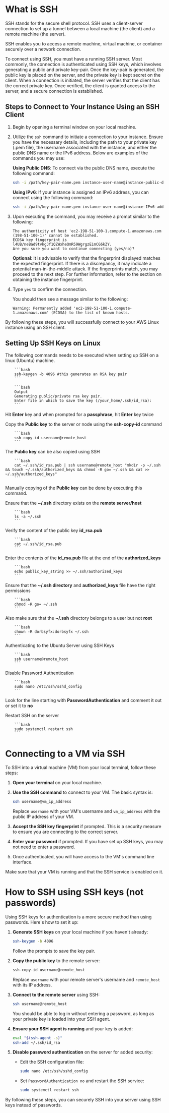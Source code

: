 # What is SSH

SSH stands for the secure shell protocol. SSH uses a client-server connection to set up a tunnel between a local machine (the client) and a remote machine (the server).

SSH enables you to access a remote machine, virtual machine, or container securely over a network connection. 

To connect using SSH, you must have a running SSH server. Most commonly, the connection is authenticated using SSH keys, which involves generating a public and private key-pair. Once the key-pair is generated, the public key is placed on the server, and the private key is kept secret on the client. When a connection is initiated, the server verifies that the client has the correct private key. Once verified, the client is granted access to the server, and a secure connection is established.


## Steps to Connect to Your Instance Using an SSH Client

1. Begin by opening a terminal window on your local machine.

2. Utilize the `ssh` command to initiate a connection to your instance. Ensure you have the necessary details, including the path to your private key (.pem file), the username associated with the instance, and either the public DNS name or the IPv6 address. Below are examples of the commands you may use:

   **Using Public DNS**: To connect via the public DNS name, execute the following command:
   ```bash
   ssh -i /path/key-pair-name.pem instance-user-name@instance-public-dns-name
   ```

   **Using IPv6**: If your instance is assigned an IPv6 address, you can connect using the following command:
   ```bash
   ssh -i /path/key-pair-name.pem instance-user-name@instance-IPv6-address
   ```

3. Upon executing the command, you may receive a prompt similar to the following:
   ```
   The authenticity of host 'ec2-198-51-100-1.compute-1.amazonaws.com (198-51-100-1)' cannot be established.
   ECDSA key fingerprint is l4UB/neBad9tvkgJf1QZWxheQmR59WgrgzEimCG6kZY.
   Are you sure you want to continue connecting (yes/no)?
   ```

   **Optional**: It is advisable to verify that the fingerprint displayed matches the expected fingerprint. If there is a discrepancy, it may indicate a potential man-in-the-middle attack. If the fingerprints match, you may proceed to the next step. For further information, refer to the section on obtaining the instance fingerprint.

4. Type `yes` to confirm the connection.

   You should then see a message similar to the following:
   ```
   Warning: Permanently added 'ec2-198-51-100-1.compute-1.amazonaws.com' (ECDSA) to the list of known hosts.
   ```

By following these steps, you will successfully connect to your AWS Linux instance using an SSH client.


## Setting Up SSH Keys on Linux

The following commands needs to be executed when setting up SSH on a linux (Ubuntu) machine.

        ```bash
        ssh-keygen -b 4096 #this generates an RSA key pair
        ```

        ```bash
        Output
        Generating public/private rsa key pair.
        Enter file in which to save the key (/your_home/.ssh/id_rsa):
        ```
Hit **Enter** key and when prompted for a **passphrase**, hit **Enter** key twice

Copy the **Public key** to the server or node using the **ssh-copy-id** command

        ```bash
        ssh-copy-id username@remote_host
        ```

The **Public key** can be also copied using SSH

        ```bash
        cat ~/.ssh/id_rsa.pub | ssh username@remote_host "mkdir -p ~/.ssh && touch ~/.ssh/authorized_keys && chmod -R go= ~/.ssh && cat >> ~/.ssh/authorized_keys"
        ```

Manually copying of the **Public key** can be done by executing this command.

Ensure that the **~/.ssh** directory exists on the **remote server/host**

        ```bash
        ls -a ~/.ssh
        ```
Verify the content of the public key **id_rsa.pub**

        ```bash
        cat ~/.ssh/id_rsa.pub
        ```

Enter the contents of the **id_rsa.pub** file at the end of the **authorized_keys**

        ```bash
        echo public_key_string >> ~/.ssh/authorized_keys
        ```

Ensure that the **~/.ssh directory** and **authorized_keys** file have the right permissions

        ```bash
        chmod -R go= ~/.ssh
        ```

Also make sure that the **~/.ssh** directory belongs to a user but not **root**

        ```bash
        chown -R dorbsyfx:dorbsyfx ~/.ssh
        ```

Authenticating to the Ubuntu Server using SSH Keys

        ```bash
        ssh username@remote_host
        ```

Disable Password Authentication

        ```bash
        sudo nano /etc/ssh/sshd_config
        ```

Look for the line starting with **PasswordAuthentication** and comment it out or set it to **no**

Restart SSH on the server

        ```bash
        sudo systemctl restart ssh
        ```

# Connecting to a VM via SSH

To SSH into a virtual machine (VM) from your local terminal, follow these steps:

1. **Open your terminal** on your local machine.
2. **Use the SSH command** to connect to your VM. The basic syntax is:
    ```bash
    ssh username@vm_ip_address
    ```
   Replace `username` with your VM's username and `vm_ip_address` with the public IP address of your VM.

3. **Accept the SSH key fingerprint** if prompted. This is a security measure to ensure you are connecting to the correct server.

4. **Enter your password** if prompted. If you have set up SSH keys, you may not need to enter a password.

5. Once authenticated, you will have access to the VM's command line interface.

Make sure that your VM is running and that the SSH service is enabled on it.

# How to SSH using SSH keys (not passwords)

Using SSH keys for authentication is a more secure method than using passwords. Here's how to set it up:

1. **Generate SSH keys** on your local machine if you haven't already:
    ```bash
    ssh-keygen -b 4096
    ```
   Follow the prompts to save the key pair.

2. **Copy the public key** to the remote server:
    ```bash
    ssh-copy-id username@remote_host
    ```
   Replace `username` with your remote server's username and `remote_host` with its IP address.

3. **Connect to the remote server** using SSH:
    ```bash
    ssh username@remote_host
    ```
   You should be able to log in without entering a password, as long as your private key is loaded into your SSH agent.

4. **Ensure your SSH agent is running** and your key is added:
    ```bash
    eval "$(ssh-agent -s)"
    ssh-add ~/.ssh/id_rsa
    ```

5. **Disable password authentication** on the server for added security:
    - Edit the SSH configuration file:
        ```bash
        sudo nano /etc/ssh/sshd_config
        ```
    - Set `PasswordAuthentication no` and restart the SSH service:
        ```bash
        sudo systemctl restart ssh
        ```

By following these steps, you can securely SSH into your server using SSH keys instead of passwords.